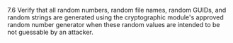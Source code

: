 7.6 Verify that all random numbers, random file names, random GUIDs, and random strings are generated using the cryptographic module's approved random number generator when these random values are intended to be not guessable by an attacker.